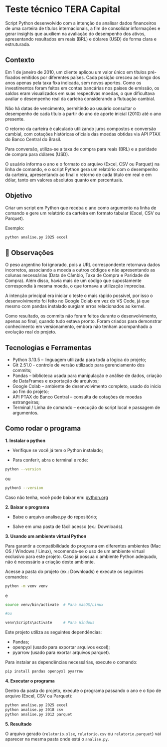 # Teste técnico TERA Capital
Script Python desenvolvido com a intenção de analisar dados financeiros de uma carteira de títulos internacionais, a fim de consolidar informações e gerar insights que auxiliem na avaliação do desempenho dos ativos, apresentando resultados em reais (BRL) e dólares (USD) de forma clara e estruturada.


## Contexto
Em 1 de janeiro de 2010, um cliente aplicou um valor único em títulos pré-fixados emitidos por diferentes países. Cada posição cresceu ao longo dos anos apenas pela taxa fixa indicada, sem novos aportes. Como os investimentos foram feitos em contas bancárias nos países de emissão, os saldos eram visualizados em suas respectivas moedas, o que dificultava avaliar o desempenho real da carteira considerando a flutuação cambial.

Não há datas de vencimento, permitindo ao usuário consultar o desempenho de cada título a partir do ano de aporte inicial (2010) até o ano presente.

O retorno da carteira é calculado utilizando juros compostos e conversão cambial, com cotações históricas oficiais das moedas obtidas via API PTAX do Banco Central do Brasil.

Para conversão, utiliza-se a taxa de compra para reais (BRL) e a paridade de compra para dólares (USD).

O usuário informa o ano e o formato do arquivo (Excel, CSV ou Parquet) na linha de comando, e o script Python gera um relatório com o desempenho da carteira, apresentando ao final o retorno de cada título em real e em dólar, tanto em valores absolutos quanto em percentuais.


## Objetivo
Criar um script em Python que receba o ano como argumento na linha de comando e gere um relatório da carteira em formato tabular (Excel, CSV ou Parquet).

Exemplo:
```bash
python analise.py 2025 excel
```

## 📌 Observações
O peso argentino foi ignorado, pois a URL correspondente retornava dados incorretos, associando a moeda a outros códigos e não apresentando as colunas necessárias (Data de Câmbio, Taxa de Compra e Paridade de Compra). Além disso, havia mais de um código que supostamente correspondia à mesma moeda, o que tornava a utilização imprecisa.

A intenção principal era iniciar o teste o mais rápido possível, por isso o desenvolvimento foi feito no Google Colab em vez do VS Code, já que mesmo com pandas instalado surgiam erros relacionados ao kernel. 

Como resultado, os commits não foram feitos durante o desenvolvimento, apenas ao final, quando tudo estava pronto. Foram criados para demonstrar conhecimento em versionamento, embora não tenham acompanhado a evolução real do projeto.

## Tecnologias e Ferramentas
- Python 3.13.5 – linguagem utilizada para toda a lógica do projeto;
- Git 2.51.0 - controle de versão utilizado para gerenciamento dos commits;
- Pandas – biblioteca usada para manipulação e análise de dados, criação de DataFrames e exportação de arquivos;
- Google Colab – ambiente de desenvolvimento completo, usado do início ao fim do projeto;
- API PTAX do Banco Central – consulta de cotações de moedas estrangeiras;
- Terminal / Linha de comando – execução do script local e passagem de argumentos.


## Como rodar o programa
**1. Instalar o python**
   
- Verifique se você já tem o Python instalado;
   
- Para conferir, abra o terminal e rode:
```bash
python --version
```
ou
```bash
python3 --version
```
Caso não tenha, você pode baixar em: [python.org](https://www.python.org/downloads/)

**2. Baixar o programa**

- Baixe o arquivo analise.py do repositório;

- Salve em uma pasta de fácil acesso (ex.: Downloads).

**3. Usando um ambiente virtual Python**

Para garantir a compatibilidade do programa em diferentes ambientes (Mac OS / Windows / Linux), recomenda-se o uso de um ambiente virtual exclusivo para este projeto. Caso já possua o ambiente Python adequado, não é necessário a criação deste ambiente.

Acesse a pasta do projeto (ex.: Downloads) e execute os seguintes comandos:

```bash
python -m venv venv
```
e

```bash
source venv/bin/activate  # Para macOS/Linux

#ou

venv\Scripts\activate     # Para Windows
```

Este projeto utiliza as seguintes dependências:

- Pandas;
- openpyxl (usado para exportar arquivos excel);
- pyarrow (usado para exortar arquivos parquet).

Para instalar as dependências necessárias, execute o comando:

```bash
pip install pandas openpyxl pyarrow

```

**4. Executar o programa**

Dentro da pasta do projeto, execute o programa passando o ano e o tipo de arquivo (Excel, CSV ou Parquet):
```bash
python analise.py 2025 excel
python analise.py 2018 csv
python analise.py 2012 parquet
```
**5. Resultado**

O arquivo gerado (`relatorio.xlsx`, `relatorio.csv` ou `relatorio.parquet`) vai aparecer na mesma pasta onde está o `analise.py`.
